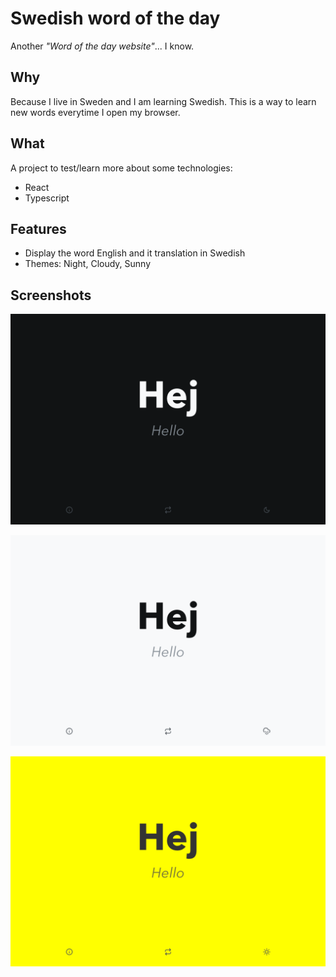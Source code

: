 # Swedish word of the day

Another _"Word of the day website"_... I know.

## Why

Because I live in Sweden and I am learning Swedish. This is a way to learn new words everytime I open my browser.

## What

A project to test/learn more about some technologies:

- React
- Typescript

## Features

- Display the word English and it translation in Swedish
- Themes: Night, Cloudy, Sunny

## Screenshots

![Night](./screenshots/theme-night.png)

![Cloudy](./screenshots/theme-cloudy.png)

![Sunny](./screenshots/theme-sunny.png)
